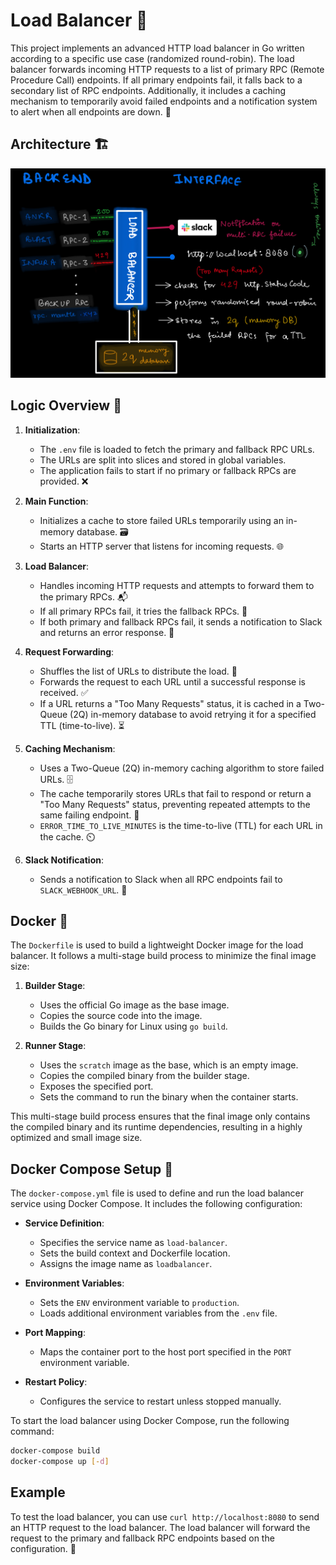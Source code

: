 # Load Balancer 🚀

This project implements an advanced HTTP load balancer in Go written according to a specific use case (randomized round-robin). The load balancer forwards incoming HTTP requests to a list of primary RPC (Remote Procedure Call) endpoints. If all primary endpoints fail, it falls back to a secondary list of RPC endpoints. Additionally, it includes a caching mechanism to temporarily avoid failed endpoints and a notification system to alert when all endpoints are down. 📡

## Architecture 🏗️
![IMAGE](architecture.jpg)

## Logic Overview 🧠

1. **Initialization**:
   - The `.env` file is loaded to fetch the primary and fallback RPC URLs.
   - The URLs are split into slices and stored in global variables.
   - The application fails to start if no primary or fallback RPCs are provided. ❌

2. **Main Function**:
   - Initializes a cache to store failed URLs temporarily using an in-memory database. 🗃️
   - Starts an HTTP server that listens for incoming requests. 🌐

3. **Load Balancer**:
   - Handles incoming HTTP requests and attempts to forward them to the primary RPCs. 📬
   - If all primary RPCs fail, it tries the fallback RPCs. 🔄
   - If both primary and fallback RPCs fail, it sends a notification to Slack and returns an error response. 🚨

4. **Request Forwarding**:
   - Shuffles the list of URLs to distribute the load. 🔀
   - Forwards the request to each URL until a successful response is received. ✅
   - If a URL returns a "Too Many Requests" status, it is cached in a Two-Queue (2Q) in-memory database to avoid retrying it for a specified TTL (time-to-live). ⏳

5. **Caching Mechanism**:
   - Uses a Two-Queue (2Q) in-memory caching algorithm to store failed URLs. 🗄️
   - The cache temporarily stores URLs that fail to respond or return a "Too Many Requests" status, preventing repeated attempts to the same failing endpoint. 🚫
   - `ERROR_TIME_TO_LIVE_MINUTES` is the time-to-live (TTL) for each URL in the cache. ⏲️

6. **Slack Notification**:
   - Sends a notification to Slack when all RPC endpoints fail to `SLACK_WEBHOOK_URL`. 📩

## Docker  🐳

The `Dockerfile` is used to build a lightweight Docker image for the load balancer. It follows a multi-stage build process to minimize the final image size:

1. **Builder Stage**:
   - Uses the official Go image as the base image.
   - Copies the source code into the image.
   - Builds the Go binary for Linux using `go build`.

2. **Runner Stage**:
   - Uses the `scratch` image as the base, which is an empty image.
   - Copies the compiled binary from the builder stage.
   - Exposes the specified port.
   - Sets the command to run the binary when the container starts.

This multi-stage build process ensures that the final image only contains the compiled binary and its runtime dependencies, resulting in a highly optimized and small image size.

## Docker Compose Setup 🐙

The `docker-compose.yml` file is used to define and run the load balancer service using Docker Compose. It includes the following configuration:

- **Service Definition**:
  - Specifies the service name as `load-balancer`.
  - Sets the build context and Dockerfile location.
  - Assigns the image name as `loadbalancer`.

- **Environment Variables**:
  - Sets the `ENV` environment variable to `production`.
  - Loads additional environment variables from the `.env` file.

- **Port Mapping**:
  - Maps the container port to the host port specified in the `PORT` environment variable.

- **Restart Policy**:
  - Configures the service to restart unless stopped manually.

To start the load balancer using Docker Compose, run the following command:
   
   ```bash
   docker-compose build
   docker-compose up [-d]
   ```
## Example

To test the load balancer, you can use `curl http://localhost:8080` to send an HTTP request to the load balancer. The load balancer will forward the request to the primary and fallback RPC endpoints based on the configuration. 🧪
